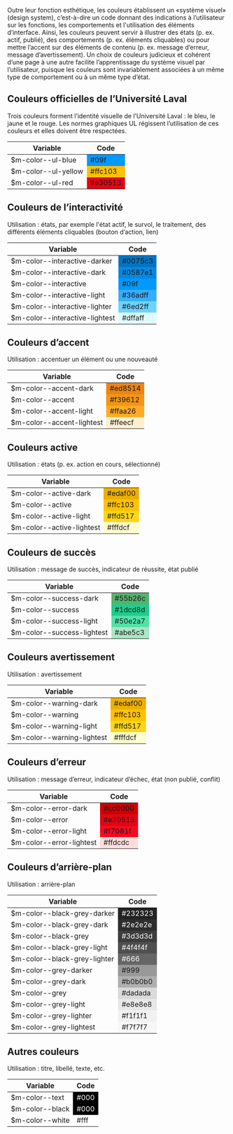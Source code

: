 Outre leur fonction esthétique, les couleurs établissent un «système visuel»  (design system), c’est-à-dire un code  donnant des indications à l’utilisateur sur les fonctions, les  comportements et l'utilisation des éléments d’interface. Ainsi, les couleurs peuvent servir à illustrer des états (p. ex. actif, publié), des comportements (p. ex. éléments cliquables) ou pour mettre l’accent sur des éléments de contenu (p. ex. message d’erreur, message d’avertissement). Un choix de couleurs judicieux et cohérent d’une page à une autre facilite l’apprentissage du système visuel par l’utilisateur, puisque les couleurs sont invariablement associées à un même type de comportement ou à un même type d’état.

## Couleurs officielles de l’Université Laval
Trois couleurs forment l’identité visuelle de l’Université Laval :  le bleu, le jaune et le rouge.  Les normes graphiques UL régissent l’utilisation de ces couleurs  et elles  doivent être respectées.

<table>
    <thead>
        <tr>
            <th>Variable</th>
            <th>Code</th>
        </tr>
    </thead>
    <tbody>
        <tr>
            <td>$m-color--ul-blue</td>
            <td style="background:#09f">#09f</td>
        </tr>
        <tr>
            <td>$m-color--ul-yellow</td>
            <td style="background:#ffc103">#ffc103</td>
        </tr>
        <tr>
            <td>$m-color--ul-red</td>
            <td style="background:#e30513">#e30513</td>
        </tr>
    </tbody>
</table>

## Couleurs de l’interactivité
Utilisation : états, par exemple l'état actif, le survol, le traitement, des différents éléments cliquables (bouton d’action, lien)

<table>
    <thead>
        <tr>
            <th>Variable</th>
            <th>Code</th>
        </tr>
    </thead>
    <tbody>
        <tr>
            <td>$m-color--interactive-darker</td>
            <td style="background:#0075c3">#0075c3</td>
        </tr>
        <tr>
            <td>$m-color--interactive-dark</td>
            <td style="background:#0587e1">#0587e1</td>
        </tr>
        <tr>
            <td>$m-color--interactive</td>
            <td style="background:#09f">#09f</td>
        </tr>
        <tr>
            <td>$m-color--interactive-light</td>
            <td style="background:#36adff">#36adff</td>
        </tr>
        <tr>
            <td>$m-color--interactive-lighter</td>
            <td style="background:#6ed2ff">#6ed2ff</td>
        </tr>
        <tr>
            <td>$m-color--interactive-lightest</td>
            <td style="background:#dffaff">#dffaff</td>
        </tr>
    </tbody>
</table>

## Couleurs d’accent
Utilisation : accentuer un élément ou une nouveauté

<table>
    <thead>
        <tr>
            <th>Variable</th>
            <th>Code</th>
        </tr>
    </thead>
    <tbody>
        <tr>
            <td>$m-color--accent-dark</td>
            <td style="background:#ed8514">#ed8514</td>
        </tr>
        <tr>
            <td>$m-color--accent</td>
            <td style="background:#f39612">#f39612</td>
        </tr>
        <tr>
            <td>$m-color--accent-light</td>
            <td style="background:#ffaa26">#ffaa26</td>
        </tr>
        <tr>
            <td>$m-color--accent-lightest</td>
            <td style="background:#ffeecf">#ffeecf</td>
        </tr>
    </tbody>
</table>

## Couleurs active
Utilisation :  états (p. ex. action en cours,  sélectionné)

<table>
    <thead>
        <tr>
            <th>Variable</th>
            <th>Code</th>
        </tr>
    </thead>
    <tbody>
        <tr>
            <td>$m-color--active-dark</td>
            <td style="background:#edaf00">#edaf00</td>
        </tr>
        <tr>
            <td>$m-color--active</td>
            <td style="background:#ffc103">#ffc103</td>
        </tr>
        <tr>
            <td>$m-color--active-light</td>
            <td style="background:#ffd517">#ffd517</td>
        </tr>
        <tr>
            <td>$m-color--active-lightest</td>
            <td style="background:#fffdcf">#fffdcf</td>
        </tr>
    </tbody>
</table>

## Couleurs de succès
Utilisation : message de succès, indicateur de réussite, état publié

<table>
    <thead>
        <tr>
            <th>Variable</th>
            <th>Code</th>
        </tr>
    </thead>
    <tbody>
        <tr>
            <td>$m-color--success-dark</td>
            <td style="background:#55b26c">#55b26c</td>
        </tr>
        <tr>
            <td>$m-color--success</td>
            <td style="background:#1dcd8d">#1dcd8d</td>
        </tr>
        <tr>
            <td>$m-color--success-light</td>
            <td style="background:#50e2a7">#50e2a7</td>
        </tr>
        <tr>
            <td>$m-color--success-lightest</td>
            <td style="background:#abe5c3">#abe5c3</td>
        </tr>
    </tbody>
</table>

## Couleurs avertissement
Utilisation : avertissement

<table>
    <thead>
        <tr>
            <th>Variable</th>
            <th>Code</th>
        </tr>
    </thead>
    <tbody>
        <tr>
            <td>$m-color--warning-dark</td>
            <td style="background:#edaf00">#edaf00</td>
        </tr>
        <tr>
            <td>$m-color--warning</td>
            <td style="background:#ffc103">#ffc103</td>
        </tr>
        <tr>
            <td>$m-color--warning-light</td>
            <td style="background:#ffd517">#ffd517</td>
        </tr>
        <tr>
            <td>$m-color--warning-lightest</td>
            <td style="background:#fffdcf">#fffdcf</td>
        </tr>
    </tbody>
</table>

## Couleurs d’erreur
Utilisation : message d’erreur, indicateur d’échec, état (non publié, conflit)

<table>
    <thead>
        <tr>
            <th>Variable</th>
            <th>Code</th>
        </tr>
    </thead>
    <tbody>
        <tr>
            <td>$m-color--error-dark</td>
            <td style="background:#cc0000">#cc0000</td>
        </tr>
        <tr>
            <td>$m-color--error</td>
            <td style="background:#e30513">#e30513</td>
        </tr>
        <tr>
            <td>$m-color--error-light</td>
            <td style="background:#f7081f">#f7081f</td>
        </tr>
        <tr>
            <td>$m-color--error-lightest</td>
            <td style="background:#ffdcdc">#ffdcdc</td>
        </tr>
    </tbody>
</table>

## Couleurs d’arrière-plan
Utilisation : arrière-plan

<table>
    <thead>
        <tr>
            <th>Variable</th>
            <th>Code</th>
        </tr>
    </thead>
    <tbody>
        <tr>
            <td>$m-color--black-grey-darker</td>
            <td style="background:#232323; color:#fff">#232323</td>
        </tr>
        <tr>
            <td>$m-color--black-grey-dark</td>
            <td style="background:#2e2e2e; color:#fff">#2e2e2e</td>
        </tr>
        <tr>
            <td>$m-color--black-grey</td>
            <td style="background:#3d3d3d; color:#fff">#3d3d3d</td>
        </tr>
        <tr>
            <td>$m-color--black-grey-light</td>
            <td style="background:#4f4f4f; color:#fff">#4f4f4f</td>
        </tr>
        <tr>
            <td>$m-color--black-grey-lighter</td>
            <td style="background:#666; color:#fff">#666</td>
        </tr>
        <tr>
            <td>$m-color--grey-darker</td>
            <td style="background:#999">#999</td>
        </tr>
        <tr>
            <td>$m-color--grey-dark</td>
            <td style="background:#b0b0b0">#b0b0b0</td>
        </tr>
        <tr>
            <td>$m-color--grey</td>
            <td style="background:#dadada">#dadada</td>
        </tr>
        <tr>
            <td>$m-color--grey-light</td>
            <td style="background:#e8e8e8">#e8e8e8</td>
        </tr>
        <tr>
            <td>$m-color--grey-lighter</td>
            <td style="background:#f1f1f1">#f1f1f1</td>
        </tr>
        <tr>
            <td>$m-color--grey-lightest</td>
            <td style="background:#f7f7f7">#f7f7f7</td>
        </tr>
    </tbody>
</table>

## Autres couleurs
Utilisation : titre,  libellé, texte, etc.

<table>
    <thead>
        <tr>
            <th>Variable</th>
            <th>Code</th>
        </tr>
    </thead>
    <tbody>
        <tr>
            <td>$m-color--text</td>
            <td style="background:#000; color:#fff">#000</td>
        </tr>
        <tr>
            <td>$m-color--black</td>
            <td style="background:#000; color:#fff">#000</td>
        </tr>
        <tr>
            <td>$m-color--white</td>
            <td style="background:#fff">#fff</td>
        </tr>
    </tbody>
</table>